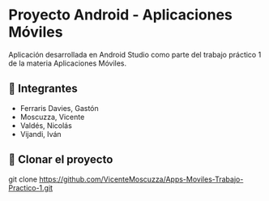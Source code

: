 # Proyecto Android - Aplicaciones Móviles

Aplicación desarrollada en Android Studio como parte del trabajo práctico 1 de la materia Aplicaciones Móviles.

## 👥 Integrantes

- Ferraris Davies, Gastón
- Moscuzza, Vicente
- Valdés, Nicolás
- Vijandi, Iván

## 🚀 Clonar el proyecto

git clone https://github.com/VicenteMoscuzza/Apps-Moviles-Trabajo-Practico-1.git
